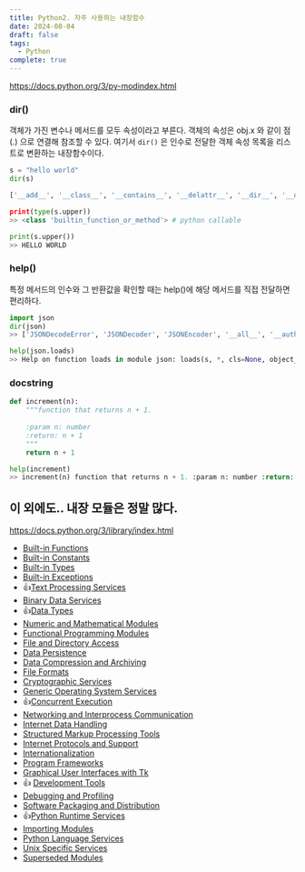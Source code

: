 ```yaml
---
title: Python2. 자주 사용하는 내장함수
date: 2024-08-04
draft: false
tags:
  - Python
complete: true
---
```

https://docs.python.org/3/py-modindex.html

### dir()
객체가 가진 변수나 메서드를 모두 속성이라고 부른다. 객체의 속성은 obj.x 와 같이 점(.) 으로 연결해 참조할 수 있다.
여기서 `dir()` 은 인수로 전달한 객체 속성 목록을 리스트로 변환하는 내장함수이다.
```python
s = "hello world"
dir(s)

['__add__', '__class__', '__contains__', '__delattr__', '__dir__', '__doc__', '__eq__', '__format__', '__ge__', '__getattribute__', '__getitem__', '__getnewargs__', '__gt__', '__hash__', '__init__', '__init_subclass__', '__iter__', '__le__', '__len__'...' 'upper', 'zfill']

print(type(s.upper))
>> <class 'builtin_function_or_method'> # python callable

print(s.upper())
>> HELLO WORLD
```

### help()
특정 메서드의 인수와 그 반환값을 확인할 때는 help()에 해당 메서드를 직접 전달하면 편리하다.
```python
import json
dir(json)
>> ['JSONDecodeError', 'JSONDecoder', 'JSONEncoder', '__all__', '__author__', '__builtins__', '__cached__', '__doc__'... 'load', 'loads', 'scanner']

help(json.loads)
>> Help on function loads in module json: loads(s, *, cls=None, object_hook=None, parse_float=None, parse_int=None, parse_constant=None, object_pairs_hook=None, **kw) Deserialize ``s`` (a ``str``, ``bytes`` or ``bytearray`` instance containing a JSON document) to a Python object.
```


### docstring
```python
def increment(n):
    """function that returns n + 1.
    
    :param n: number
    :return: n + 1
    """
    return n + 1

help(increment)
>> increment(n) function that returns n + 1. :param n: number :return: n + 1
```



## 이 외에도.. 내장 모듈은 정말 많다.
https://docs.python.org/3/library/index.html

- [Built-in Functions](https://docs.python.org/3/library/functions.html)
- [Built-in Constants](https://docs.python.org/3/library/constants.html)
- [Built-in Types](https://docs.python.org/3/library/stdtypes.html)
- [Built-in Exceptions](https://docs.python.org/3/library/exceptions.html)
- 👍[Text Processing Services](https://docs.python.org/3/library/text.html)
- [Binary Data Services](https://docs.python.org/3/library/binary.html)
- 👍[Data Types](https://docs.python.org/3/library/datatypes.html)
- [Numeric and Mathematical Modules](https://docs.python.org/3/library/numeric.html)
- [Functional Programming Modules](https://docs.python.org/3/library/functional.html)
- [File and Directory Access](https://docs.python.org/3/library/filesys.html)
- [Data Persistence](https://docs.python.org/3/library/persistence.html)
- [Data Compression and Archiving](https://docs.python.org/3/library/archiving.html)
- [File Formats](https://docs.python.org/3/library/fileformats.html)
- [Cryptographic Services](https://docs.python.org/3/library/crypto.html)
- [Generic Operating System Services](https://docs.python.org/3/library/allos.html)
- 👍[Concurrent Execution](https://docs.python.org/3/library/concurrency.html)
- [Networking and Interprocess Communication](https://docs.python.org/3/library/ipc.html)
- [Internet Data Handling](https://docs.python.org/3/library/netdata.html)
- [Structured Markup Processing Tools](https://docs.python.org/3/library/markup.html)
- [Internet Protocols and Support](https://docs.python.org/3/library/internet.html)
- [Internationalization](https://docs.python.org/3/library/i18n.html)
- [Program Frameworks](https://docs.python.org/3/library/frameworks.html)
- [Graphical User Interfaces with Tk](https://docs.python.org/3/library/tk.html)
- 👍 [Development Tools](https://docs.python.org/3/library/development.html)
- [Debugging and Profiling](https://docs.python.org/3/library/debug.html)
- [Software Packaging and Distribution](https://docs.python.org/3/library/distribution.html)
- 👍[Python Runtime Services](https://docs.python.org/3/library/python.html)
- [Importing Modules](https://docs.python.org/3/library/modules.html)
- [Python Language Services](https://docs.python.org/3/library/language.html)
- [Unix Specific Services](https://docs.python.org/3/library/unix.html)
- [Superseded Modules](https://docs.python.org/3/library/superseded.html)